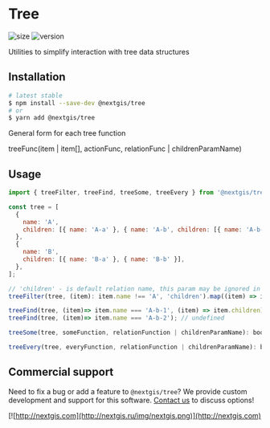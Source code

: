 # Tree

![size](https://img.shields.io/bundlephobia/minzip/@nextgis/tree) ![version](https://img.shields.io/npm/v/@nextgis/tree)

Utilities to simplify interaction with tree data structures

## Installation

```bash
# latest stable
$ npm install --save-dev @nextgis/tree
# or
$ yarn add @nextgis/tree
```

General form for each tree function

treeFunc(item | item[], actionFunc, relationFunc | childrenParamName)

## Usage

```javascript
import { treeFilter, treeFind, treeSome, treeEvery } from '@nextgis/tree';

const tree = [
  {
    name: 'A',
    children: [{ name: 'A-a' }, { name: 'A-b', children: [{ name: 'A-b-1' }] }],
  },
  {
    name: 'B',
    children: [{ name: 'B-a' }, { name: 'B-b' }],
  },
];

// 'children' - is default relation name, this param may be ignored in this case
treeFilter(tree, (item): item.name !== 'A', 'children').map((item) => item.name); // ['B', 'B-a', 'B-b']

treeFind(tree, (item)=> item.name === 'A-b-1', (item) => item.children); // {name: 'A-b-2'}
treeFind(tree, (item)=> item.name === 'A-b-2'); // undefined

treeSome(tree, someFunction, relationFunction | childrenParamName): boolean;

treeEvery(tree, everyFunction, relationFunction | childrenParamName): boolean;
```

## Commercial support

Need to fix a bug or add a feature to `@nextgis/tree`? We provide custom development and support for this software. [Contact us](http://nextgis.com/contact/) to discuss options!

[![http://nextgis.com](http://nextgis.ru/img/nextgis.png)](http://nextgis.com)
